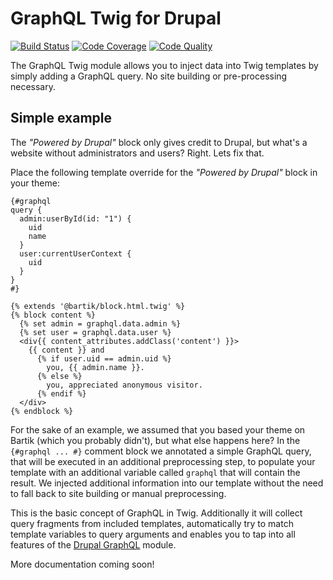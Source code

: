 # GraphQL Twig for Drupal

[![Build Status](https://img.shields.io/travis/drupal-graphql/graphql-twig.svg)](https://travis-ci.org/drupal-graphql/graphql-twig)
[![Code Coverage](https://img.shields.io/codecov/c/github/drupal-graphql/graphql-twig.svg)](https://codecov.io/gh/drupal-graphql/graphql-twig)
[![Code Quality](https://img.shields.io/scrutinizer/g/drupal-graphql/graphql-twig.svg)](https://scrutinizer-ci.com/g/drupal-graphql/graphql-twig/?branch=8.x-1.x)

The GraphQL Twig module allows you to inject data into Twig templates by simply adding
a GraphQL query. No site building or pre-processing necessary.

## Simple example 

The *"Powered by Drupal"* block only gives credit to Drupal, but what's a website
without administrators and users? Right. Lets fix that.

Place the following template override for the *"Powered by Drupal"* block in your theme:

```twig
{#graphql
query {
  admin:userById(id: "1") {
    uid
    name
  }
  user:currentUserContext {
    uid
  }
}
#}

{% extends '@bartik/block.html.twig' %}
{% block content %}
  {% set admin = graphql.data.admin %}
  {% set user = graphql.data.user %}
  <div{{ content_attributes.addClass('content') }}>
    {{ content }} and
      {% if user.uid == admin.uid %}
        you, {{ admin.name }}.
      {% else %}
        you, appreciated anonymous visitor.
      {% endif %}
  </div>
{% endblock %}
```

For the sake of an example, we assumed that you based your theme on Bartik (which you probably didn't), but
what else happens here? In the `{#graphql ... #}` comment block we annotated a simple GraphQL query, that will
be executed in an additional preprocessing step, to populate your template with an additional variable called
`graphql` that will contain the result. We injected additional information into our template without the need
to fall back to site building or manual preprocessing.

This is the basic concept of GraphQL in Twig. Additionally it will collect query fragments from
included templates, automatically try to match template variables to query arguments and enables you to tap
into all features of the [Drupal GraphQL] module.

More documentation coming soon!

[Drupal GraphQL]: https://github.com/drupal-graphql/graphql
